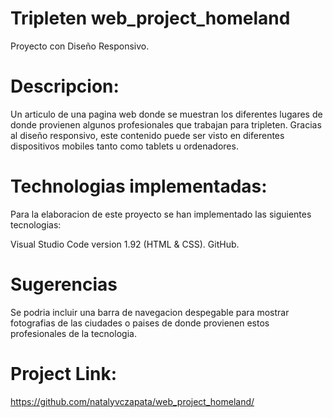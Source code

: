 # Tripleten web_project_homeland
Proyecto con Diseño Responsivo.

# Descripcion:
Un articulo de una pagina web donde se muestran los diferentes lugares de donde provienen algunos profesionales que trabajan para tripleten. Gracias al diseño responsivo, este contenido puede ser visto en diferentes dispositivos mobiles tanto como tablets u ordenadores.

# Technologias implementadas:
Para la elaboracion de este proyecto se han implementado las siguientes tecnologias:

Visual Studio Code version 1.92 (HTML & CSS). 
GitHub.

# Sugerencias
Se podria incluir una barra de navegacion despegable para mostrar fotografias de las ciudades o paises de donde provienen estos profesionales de la tecnologia.

# Project Link:
https://github.com/natalyvczapata/web_project_homeland/
